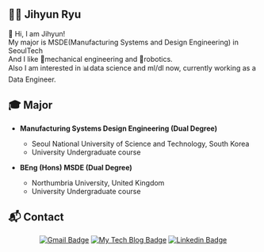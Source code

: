 ## 🙋‍♂️ Jihyun Ryu

👋 Hi, I am Jihyun!<br>
My major is MSDE(Manufacturing Systems and Design Engineering) in SeoulTech<br>
And I like 🦾mechanical engineering and 🤖robotics.<br>
Also I am interested in 📊data science and ml/dl now, currently working as a Data Engineer.

## :mortar_board: Major

- <strong>Manufacturing Systems Design Engineering (Dual Degree)</strong>
  - Seoul National University of Science and Technology, South Korea
  - University Undergraduate course
  
- <strong>BEng (Hons) MSDE (Dual Degree)</strong>
  - Northumbria University, United Kingdom
  - University Undergraduate course
 
 
## :mailbox_with_mail: Contact

 <div align=center>
  

  [![Gmail Badge](https://img.shields.io/badge/Gmail-d14836?style=flat-square&logo=Gmail&logoColor=white&link=mailto:jhryu1208@gmail.com)](mailto:jhryu1208@gmail.com)
  [![My Tech Blog Badge](http://img.shields.io/badge/-My%20Tech%20blog-black?style=flat-square&logo=github&link=https://jhryu1208.github.io/)](https://jhryu1208.github.io/)
  [![Linkedin Badge](https://img.shields.io/badge/-LinkedIn-blue?style=flat-square&logo=Linkedin&logoColor=white&link=https://www.linkedin.com/in/ryu-jihyun-a091b5182/)](https://www.linkedin.com/in/ryu-jihyun-a091b5182/) 
 </div>

